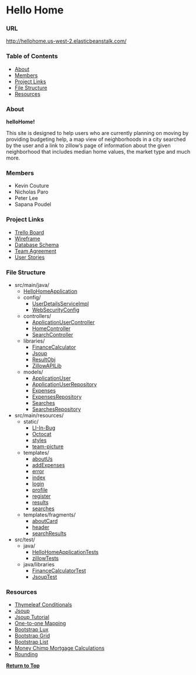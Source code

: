 # Hello Home <a name="top"></a>

### URL
http://hellohome.us-west-2.elasticbeanstalk.com/

### Table of Contents
* [About](#about)
* [Members](#members)
* [Project Links](#pLinks)
* [File Structure](#files)
* [Resources](#resources)

### About <a name="about"></a>
**helloHome!**

This site is designed to help users who are currently planning on moving by providing budgeting help, a map view of neighborhoods in a city searched by the user and a link to zillow’s page of information about the given neighborhood that includes median home values, the market type and much more.


### Members <a name="members"></a>
* Kevin Couture
* Nicholas Paro
* Peter Lee
* Sapana Poudel

### Project Links <a name="pLinks"></a>
* [Trello Board](https://trello.com/b/FJsnmXIV/kenipesa)
* [Wireframe](https://app.moqups.com/RQTQyO8RUn/view/page/ad64222d5)
* [Database Schema](./project-link-files/HelloHome.pdf)
* [Team Agreement](./project-link-files/team-agreement.md)
* [User Stories](./project-link-files/user-stories.md)

### File Structure <a name="files"></a>
* src/main/java/
    * [HelloHomeApplication](./src/main/java/com/kenipesa/helloHome/HelloHomeApplication.java)
    * config/
      * [UserDetailsServiceImpl](./src/main/java/com/kenipesa/helloHome/config/UserDetailsServiceImpl.java)
      * [WebSecurityConfig](./src/main/java/com/kenipesa/helloHome/config/WebSecurityConfig.java)
    * controllers/
      * [ApplicationUserController](./src/main/java/com/kenipesa/helloHome/controllers/ApplicationUserController.java)
      * [HomeController](./src/main/java/com/kenipesa/helloHome/controllers/HomeController.java)
      * [SearchController](./src/main/java/com/kenipesa/helloHome/controllers/SearchController.java)
    * libraries/
      * [FinanceCalculator](./src/main/java/com/kenipesa/helloHome/libraries/FinanceCalculator.java)
      * [Jsoup](./src/main/java/com/kenipesa/helloHome/libraries/Jsoup.java)
      * [ResultObj](./src/main/java/com/kenipesa/helloHome/libraries/ResultObj.java)
      * [ZillowAPILib](./src/main/java/com/kenipesa/helloHome/libraries/ZillowAPILib.java)
    * models/
      * [ApplicationUser](./src/main/java/com/kenipesa/helloHome/models/ApplicationUser.java)
      * [ApplicationUserRepository](./src/main/java/com/kenipesa/helloHome/models/ApplicationUserRepository.java)
      * [Expenses](./src/main/java/com/kenipesa/helloHome/models/Expenses.java)
      * [ExpensesRepository](./src/main/java/com/kenipesa/helloHome/models/ExpensesRepository.java)
      * [Searches](./src/main/java/com/kenipesa/helloHome/models/Searches.java)
      * [SearchesRepository](./src/main/java/com/kenipesa/helloHome/models/SearchesRepository.java)
* src/main/resources/
    * static/
      * [LI-In-Bug](./src/main/resources/static/LI-In-Bug.png)
      * [Octocat](./src/main/resources/static/Octocat.png)
      * [styles](./src/main/resources/static/styles.css)
      * [team-picture](./src/main/resources/static/team-picture.jpg)
    * templates/
      * [aboutUs](./src/main/resources/templates/aboutUs.html)
      * [addExpenses](./src/main/resources/templates/addExpenses.html)
      * [error](./src/main/resources/templates/error.html)
      * [index](./src/main/resources/templates/index.html)
      * [login](./src/main/resources/templates/login.html)
      * [profile](./src/main/resources/templates/profile.html)
      * [register](./src/main/resources/templates/register.html)
      * [results](./src/main/resources/templates/results.html)
      * [searches](./src/main/resources/templates/searches.html)
    * templates/fragments/
      * [aboutCard](./src/main/resources/templates/fragments/aboutCard.html)
      * [header](./src/main/resources/templates/fragments/header.html)
      * [searchResults](./src/main/resources/templates/fragments/searchResults.html)
* src/test/
  * java/
    * [HelloHomeApplicationTests](./src/test/java/com/kenipesa/helloHome/HelloHomeApplicationTests.java)
    * [zillowTests](./src/test/java/com/kenipesa/helloHome/zillowTests.java)
  * java/libraries
    * [FinanceCalculatorTest](./src/test/java/com/kenipesa/helloHome/libraries/FinanceCalculatorTest.java)
    * [JsoupTest](./src/test/java/com/kenipesa/helloHome/libraries/JsoupTest.java)

### Resources <a name="resources"></a>
* [Thymeleaf Conditionals](https://www.baeldung.com/spring-thymeleaf-conditionals)
* [Jsoup](https://jsoup.org/)
* [Jsoup Tutorial](https://www.tutorialspoint.com/jsoup/index.htm)
* [One-to-one Mapping](https://hellokoding.com/jpa-one-to-one-foreignkey-relationship-example-with-spring-boot-maven-and-mysql/)
* [Bootstrap Lux](https://bootswatch.com/lux/)
* [Bootstrap Grid](https://getbootstrap.com/docs/4.3/layout/grid/#all-breakpoints)
* [Bootstrap List](https://getbootstrap.com/docs/4.3/components/list-group/#flush)
* [Money Chimp Mortgage Calculations](http://www.moneychimp.com/articles/finworks/fmmortgage.htm)
* [Rounding](https://www.geeksforgeeks.org/round-the-given-number-to-nearest-multiple-of-10/)

**[Return to Top](#top)**
